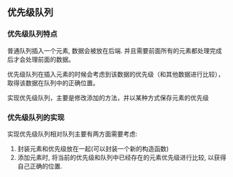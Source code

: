 ## 优先级队列

### 优先级队列特点

普通队列插入一个元素, 数据会被放在后端. 并且需要前面所有的元素都处理完成后才会处理前面的数据。

优先级队列在插入元素的时候会考虑到该数据的优先级（和其他数据进行比较），取得该数据在队列中的正确位置。

实现优先级队列，主要是修改添加的方法，并以某种方式保存元素的优先级

### 优先级队列的实现

实现优先级队列相对队列主要有两方面需要考虑:

1. 封装元素和优先级放在一起(可以封装一个新的构造函数)
2. 添加元素时, 将当前的优先级和队列中已经存在的元素优先级进行比较, 以获得自己正确的位置.





